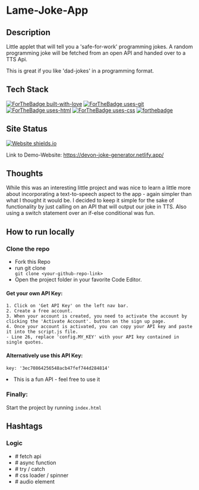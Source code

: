 # Lame-Joke-App
 
## Description

Little applet that will tell you a 'safe-for-work' programming jokes.
A random programming joke will be fetched from an open API and handed over to a TTS Api.

This is great if you like 'dad-jokes' in a programming format.


## Tech Stack
[![ForTheBadge built-with-love](http://ForTheBadge.com/images/badges/built-with-love.svg)](https://github.com/sahiljamwal)
[![ForTheBadge uses-git](http://ForTheBadge.com/images/badges/uses-git.svg)](https://GitHub.com/)
[![ForTheBadge uses-html](http://ForTheBadge.com/images/badges/uses-html.svg)](http://ForTheBadge.com)
[![ForTheBadge uses-css](http://ForTheBadge.com/images/badges/uses-css.svg)](http://ForTheBadge.com)
[![forthebadge](https://forthebadge.com/images/badges/made-with-javascript.svg)](https://forthebadge.com)


## Site Status
[![Website shields.io](https://img.shields.io/website-up-down-green-red/http/shields.io.svg)](http://shields.io/)

Link to Demo-Website:  https://devon-joke-generator.netlify.app/


## Thoughts

While this was an interesting little project and was nice to learn a little more about incorporating a text-to-speech aspect to the app - again simpler than what I thought it would be.
I decided to keep it simple for the sake of functionality by just calling on an API that will output our joke in TTS. 
Also using a switch statement over an if-else conditional was fun.


## How to run locally

### Clone the repo
<ul>
<li>Fork this Repo </li>
<li>run git clone <YOUR-REPO-LINK></li>
<code>git clone &ltyour-github-repo-link&gt</code>
<li>Open the project folder in your favorite Code Editor.</li>
</ul>

#### Get your own API Key:
    1. Click on 'Get API Key' on the left nav bar.
    2. Create a free account.
    3. When your account is created, you need to activate the account by clicking the 'Activate Account'. button on the sign up page.
    4. Once your account is activated, you can copy your API key and paste it into the script.js file.
    - Line 26, replace 'config.MY_KEY' with your API key contained in single quotes.

#### Alternatively use this API Key:
<code>key: '3ec70864256548acb47fef744d284814'</code>
<li>This is a fun API - feel free to use it</li>

### Finally:
Start the project by running <code>index.html</code>

## Hashtags

### Logic
- \# fetch api
- \# async function
- \# try / catch
- \# css loader / spinner
- \# audio element

